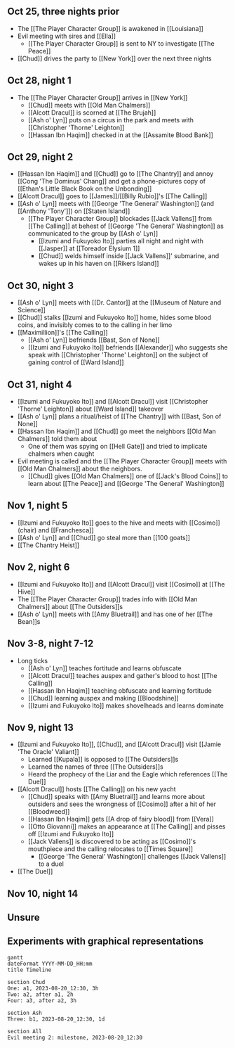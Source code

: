 ## Oct 25, three nights prior
 - The [[The Player Character Group]] is awakened in [[Louisiana]]
 - Evil meeting with sires and [[Ella]]
	 - [[The Player Character Group]] is sent to NY to investigate [[The Peace]]
 - [[Chud]] drives the party to [[New York]] over the next three nights
## Oct 28, night 1
- The [[The Player Character Group]] arrives in [[New York]]
	- [[Chud]] meets with [[Old Man Chalmers]]
	- [[Alcott Dracul]] is scorned at [[The Brujah]]
	- [[Ash o' Lyn]] puts on a circus in the park and meets with [[Christopher 'Thorne' Leighton]]
	- [[Hassan Ibn Haqim]] checked in at the [[Assamite Blood Bank]]
## Oct 29, night 2
- [[Hassan Ibn Haqim]] and [[Chud]] go to [[The Chantry]] and annoy [[Cong 'The Dominus' Chang]] and get a phone-pictures copy of [[Ethan's Little Black Book on the Unbonding]]
- [[Alcott Dracul]] goes to [[James]]/[[Billy Rubio]]'s [[The Calling]]
- [[Ash o' Lyn]] meets with [[George 'The General' Washington]] (and [[Anthony 'Tony']]) on [[Staten Island]]
	- [[The Player Character Group]] blockades [[Jack Vallens]] from [[The Calling]] at behest of [[George 'The General' Washington]] as communicated to the group by [[Ash o' Lyn]]
		- [[Izumi and Fukuyoko Ito]] parties all night and night with [[Jasper]] at [[Toreador Elysium 1]]
		- [[Chud]] welds himself inside [[Jack Vallens]]' submarine, and wakes up in his haven on [[Rikers Island]]
## Oct 30, night 3
- [[Ash o' Lyn]] meets with [[Dr. Cantor]] at the [[Museum of Nature and Science]]
- [[Chud]] stalks [[Izumi and Fukuyoko Ito]] home, hides some blood coins, and invisibly comes to to the calling in her limo
- [[Maximillion]]'s [[The Calling]]
	- [[Ash o' Lyn]] befriends [[Bast, Son of None]]
	- [[Izumi and Fukuyoko Ito]] befriends [[Alexander]] who suggests she speak with [[Christopher 'Thorne' Leighton]] on the subject of gaining control of [[Ward Island]]
## Oct 31, night 4
- [[Izumi and Fukuyoko Ito]] and [[Alcott Dracul]] visit [[Christopher 'Thorne' Leighton]] about [[Ward Island]] takeover
- [[Ash o' Lyn]] plans a ritual/heist of [[The Chantry]] with [[Bast, Son of None]]
- [[Hassan Ibn Haqim]] and [[Chud]] go meet the neighbors [[Old Man Chalmers]] told them about
	- One of them was spying on [[Hell Gate]] and tried to implicate chalmers when caught
- Evil meeting is called and the [[The Player Character Group]] meets with [[Old Man Chalmers]] about the neighbors.
	- [[Chud]] gives [[Old Man Chalmers]] one of [[Jack's Blood Coins]] to learn about [[The Peace]] and [[George 'The General' Washington]]
## Nov 1, night 5
- [[Izumi and Fukuyoko Ito]] goes to the hive and meets with [[Cosimo]] (chair) and [[Franchesca]]
- [[Ash o' Lyn]] and [[Chud]] go steal more than [[100 goats]]
- [[The Chantry Heist]]
## Nov 2, night 6
- [[Izumi and Fukuyoko Ito]] and [[Alcott Dracul]] visit [[Cosimo]] at [[The Hive]]
- The [[The Player Character Group]] trades info with [[Old Man Chalmers]] about [[The Outsiders]]s
- [[Ash o' Lyn]] meets with [[Amy Bluetrail]] and has one of her [[The Bean]]s
## Nov 3-8, night 7-12
- Long ticks
	- [[Ash o' Lyn]] teaches fortitude and learns obfuscate
	- [[Alcott Dracul]] teaches auspex and gather's blood to host [[The Calling]]
	- [[Hassan Ibn Haqim]] teaching obfuscate and learning fortitude
	- [[Chud]] learning auspex and making [[Bloodshine]]
	- [[Izumi and Fukuyoko Ito]] makes shovelheads and learns dominate
## Nov 9, night 13
- [[Izumi and Fukuyoko Ito]], [[Chud]], and [[Alcott Dracul]] visit [[Jamie 'The Oracle' Valiant]]
	- Learned [[Kupala]] is opposed to [[The Outsiders]]s
	- Learned the names of three [[The Outsiders]]s
	- Heard the prophecy of the Liar and the Eagle which references [[The Duel]]
- [[Alcott Dracul]] hosts [[The Calling]] on his new yacht
	- [[Chud]] speaks with [[Amy Bluetrail]] and learns more about outsiders and sees the wrongness of [[Cosimo]] after a hit of her [[Bloodweed]]
	- [[Hassan Ibn Haqim]] gets [[A drop of fairy blood]] from [[Vera]]
	- [[Otto Giovanni]] makes an appearance at [[The Calling]] and pisses off [[Izumi and Fukuyoko Ito]]
	- [[Jack Vallens]] is discovered to be acting as [[Cosimo]]'s mouthpiece and the calling relocates to [[Times Square]]
		- [[George 'The General' Washington]] challenges [[Jack Vallens]] to a duel
- [[The Duel]]
## Nov 10, night 14
## Unsure

## Experiments with graphical representations
```mermaid
gantt
dateFormat YYYY-MM-DD_HH:mm
title Timeline

section Chud
One: a1, 2023-08-20_12:30, 3h
Two: a2, after a1, 2h
Four: a3, after a2, 3h

section Ash
Three: b1, 2023-08-20_12:30, 1d

section All
Evil meeting 2: milestone, 2023-08-20_12:30 


```


